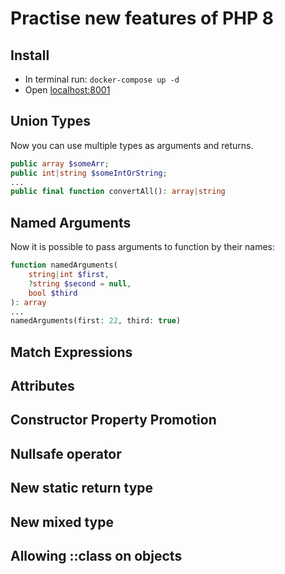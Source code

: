 # Practise new features of PHP 8

## Install
* In terminal run: ``docker-compose up -d``
* Open [localhost:8001](http://localhost:8001)
## Union Types
Now you can use multiple types as arguments and returns.
```php
public array $someArr;
public int|string $someIntOrString;
...
public final function convertAll(): array|string
```

## Named Arguments
Now it is possible to pass arguments to function by their names:
```php
function namedArguments(
    string|int $first,
    ?string $second = null,
    bool $third
): array
...
namedArguments(first: 22, third: true)
```

## Match Expressions

## Attributes

## Constructor Property Promotion

## Nullsafe operator

## New static return type

## New mixed type

## Allowing ::class on objects